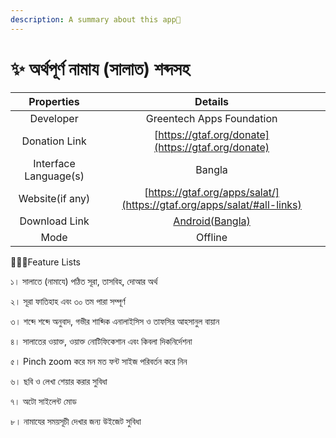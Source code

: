 ```yaml
---
description: A summary about this app💐
---
```


# ✨ অর্থপূর্ণ নামায (সালাত) শব্দসহ

|       Properties      |                                         Details                                        |
| :-------------------: | :------------------------------------------------------------------------------------: |
|       Developer       |                                Greentech Apps Foundation                               |
|     Donation Link     |                   [https://gtaf.org/donate](https://gtaf.org/donate)                   |
| Interface Language(s) |                                         Bangla                                         |
|    Website(if any)    |         [https://gtaf.org/apps/salat/](https://gtaf.org/apps/salat/#all-links)         |
|     Download Link     | [Android(Bangla)](https://play.google.com/store/apps/details?id=com.greentech.salatbn) |
|          Mode         |                                         Offline                                        |

💁🏽‍♂️Feature Lists

১। সালাতে (নামাযে) পঠিত সূরা, তাসবিহ, দোআর অর্থ

২। সূরা ফাতিহাহ এবং ৩০ তম পারা সম্পূর্ণ

৩। শব্দে শব্দে অনুবাদ, গভীর শাব্দিক এনালাইসিস ও তাফসির আহসানুল বায়ান

৪। সালাতের ওয়াক্ত, ওয়াক্ত নোটিফিকেশান এবং কিবলা দিকনির্দেশনা

৫। Pinch zoom করে মন মত ফন্ট সাইজ পরিবর্তন করে নিন

৬। ছবি ও লেখা শেয়ার করার সুবিধা

৭। অটো সাইলেন্ট মোড

৮। নামাযের সময়সূচী দেখার জন্য উইজেট সুবিধা
